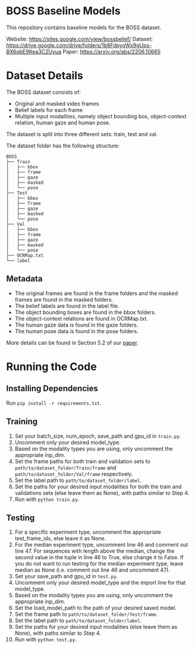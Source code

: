 # BOSS Baseline Models
This repository contains baseline models for the BOSS dataset.

Website: https://sites.google.com/view/bossbelief/
Dataset: https://drive.google.com/drive/folders/1b8FdpyoWx9gUps-BX6qbE9Kea3C2Uyua
Paper: https://arxiv.org/abs/2206.10665

# Dataset Details
The BOSS dataset consists of:
- Original and masked video frames
- Belief labels for each frame
- Multiple input modalities, namely object bounding box, object-context relation, human gaze and human pose.

The dataset is split into three different sets: train, test and val.

The dataset folder has the following structure:
```
BOSS
├── Train
│   ├── bbox
│   ├── frame
│   ├── gaze
│   ├── masked
│   └── pose
├── Test
│   ├── bbox
│   ├── frame
│   ├── gaze
│   ├── masked
│   └── pose
├── Val
│   ├── bbox
│   ├── frame
│   ├── gaze
│   ├── masked
│   └── pose
├── OCRMap.txt
└── label
```

## Metadata
- The original frames are found in the frame folders and the masked frames are found in the masked folders.
- The belief labels are found in the label file.
- The object bounding boxes are found in the bbox folders.
- The object-context relations are found in OCRMap.txt.
- The human gaze data is found in the gaze folders.
- The human pose data is found in the pose folders.

More details can be found in Section 5.2 of our [paper](https://arxiv.org/abs/2206.10665).

# Running the Code
## Installing Dependencies
Run `pip install -r requirements.txt`.

## Training
1. Set your batch_size, num_epoch, save_path and gpu_id in `train.py`.
2. Uncomment only your desired model_type.
3. Based on the modality types you are using, only uncomment the appropriate inp_dim.
4. Set the frame paths for both train and validation sets to `path/to/dataset_folder/Train/frame` and `path/to/dataset_folder/Val/frame` respectively.
5. Set the label path to `path/to/dataset_folder/label`.
6. Set the paths for your desired input modalities for both the train and validations sets (else leave them as None), with paths similar to Step 4.
7. Run with `python train.py`.

## Testing
1. For a specific experiment type, uncomment the appropriate test_frame_ids, else leave it as None.
2. For the median experiment type, uncomment line 46 and comment out line 47. For sequences with length above the median, change the second value in the tuple in line 46 to True, else change it to False. If you do not want to run testing for the median experiment type, leave median as None (i.e. comment out line 46 and uncomment 47).
2. Set your save_path and gpu_id in `test.py`.
3. Uncomment only your desired model_type and the import line for that model_type.
4. Based on the modality types you are using, only uncomment the appropriate inp_dim.
5. Set the load_model_path to the path of your desired saved model.
6. Set the frame path to `path/to/dataset_folder/Test/frame`.
7. Set the label path to `path/to/dataset_folder/label`.
8. Set the paths for your desired input modalities (else leave them as None), with paths similar to Step 4.
9. Run with `python test.py`.